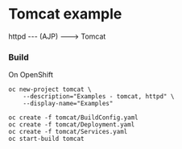 # Tomcat example


httpd --- (AJP) ---> Tomcat




### Build

On OpenShift

```
oc new-project tomcat \
    --description="Examples - tomcat, httpd" \
    --display-name="Examples"

oc create -f tomcat/BuildConfig.yaml
oc create -f tomcat/Deployment.yaml
oc create -f tomcat/Services.yaml
oc start-build tomcat
```

